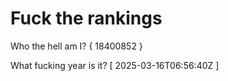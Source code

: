 # Fuck the rankings

Who the hell am I?
{ 18400852 }

What fucking year is it?
[ 2025-03-16T06:56:40Z ]
